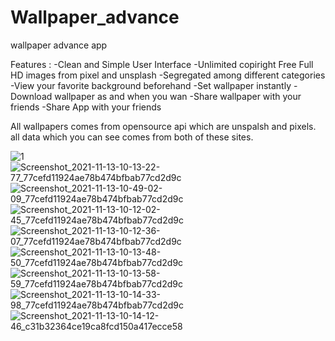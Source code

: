 # Wallpaper_advance
wallpaper advance app 

Features :
-Clean and Simple User Interface
-Unlimited copiright Free Full HD images from pixel and unsplash
-Segregated among different categories
-View your favorite background beforehand
-Set wallpaper instantly
-Download wallpaper as and when you wan
-Share wallpaper with your friends
-Share App with your friends

All wallpapers comes from opensource api which are unspalsh and pixels. all data which you can see comes from both of these sites. 


![1](https://user-images.githubusercontent.com/50706152/141607064-336dca2c-d6f5-4e59-b545-a62552af8c28.jpg)
![Screenshot_2021-11-13-10-13-22-77_77cefd11924ae78b474bfbab77cd2d9c](https://user-images.githubusercontent.com/50706152/141607226-6d120b1a-c575-4b82-bb94-cc2af342e497.jpg)
![Screenshot_2021-11-13-10-49-02-09_77cefd11924ae78b474bfbab77cd2d9c](https://user-images.githubusercontent.com/50706152/141607231-e72bd7b9-562c-429c-894c-3e1a0f1eccbe.jpg)
![Screenshot_2021-11-13-10-12-02-45_77cefd11924ae78b474bfbab77cd2d9c](https://user-images.githubusercontent.com/50706152/141607236-77faf347-a45e-4b68-b00c-833fc635be7c.jpg)
![Screenshot_2021-11-13-10-12-36-07_77cefd11924ae78b474bfbab77cd2d9c](https://user-images.githubusercontent.com/50706152/141607238-174ddcbf-ab3e-41b0-ba25-5abec4d82882.jpg)
![Screenshot_2021-11-13-10-13-48-50_77cefd11924ae78b474bfbab77cd2d9c](https://user-images.githubusercontent.com/50706152/141607243-4575de6d-a4f5-43dc-9556-c284c432ae5d.jpg)
![Screenshot_2021-11-13-10-13-58-59_77cefd11924ae78b474bfbab77cd2d9c](https://user-images.githubusercontent.com/50706152/141607245-a00ad6fd-7867-49c5-9abc-3b51d5f1ec9f.jpg)
![Screenshot_2021-11-13-10-14-33-98_77cefd11924ae78b474bfbab77cd2d9c](https://user-images.githubusercontent.com/50706152/141607248-6dbf9138-bb87-4d04-9c63-af4c98ca724b.jpg)
![Screenshot_2021-11-13-10-14-12-46_c31b32364ce19ca8fcd150a417ecce58](https://user-images.githubusercontent.com/50706152/141607251-0427069e-0950-4bf6-99f6-8d82fed23227.jpg)
